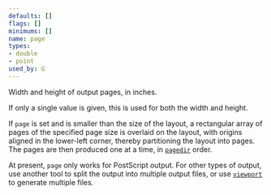 ```yaml
---
defaults: []
flags: []
minimums: []
name: page
types:
- double
- point
used_by: G
---
```

Width and height of output pages, in inches.

If only a single value is given, this is used for both the width and height.

If `page` is set and is smaller than the size of the layout, a rectangular
array of pages of the specified page size is overlaid on the layout, with
origins aligned in the lower-left corner, thereby partitioning the layout
into pages. The pages are then produced one at a time, in
[`pagedir`](#d:pagedir) order.

At present, `page` only works for PostScript output. For other types of output,
use another tool to split the output into multiple output files,
or use [`viewport`](#d:viewport) to generate multiple files.
